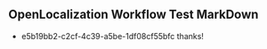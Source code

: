 ## OpenLocalization Workflow Test MarkDown
* e5b19bb2-c2cf-4c39-a5be-1df08cf55bfc 
thanks!<!--HONumber=Mar16_HO3-->
